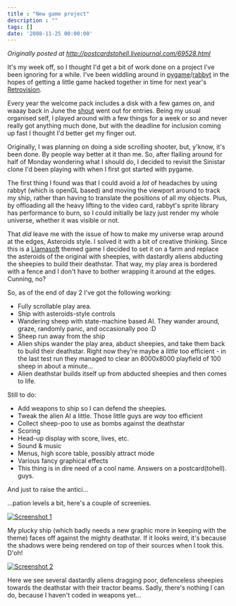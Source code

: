 ```yaml
---
title : "New game project"
description : ""
tags: []
date: '2008-11-25 00:00:00'
---
```


<i>Originally posted at <a href="http://postcardstohell.livejournal.com/69528.html">http://postcardstohell.livejournal.com/69528.html</a></i>

It's my week off, so I thought I'd get a bit of work done on a project I've been ignoring for a while. I've been widdling around in <a href="http://www.pygame.org/">pygame</a>/<a href="http://matthewmarshall.org/projects/rabbyt/">rabbyt</a> in the hopes of getting a little game hacked together in time for next year's <a href="http://www.retrovision.org.uk/rv2009/index.htm">Retrovision</a>.

Every year the welcome pack includes a disk with a few games on, and waaay back in June the <a href="http://www.yakyak.org/viewtopic.php?f=20&amp;t=72342">shout</a> went out for entries. Being my usual organised self, I played around with a few things for a week or so and never really got anything much done, but with the deadline for inclusion coming up fast I thought I'd better get my finger out.

<!--more-->

Originally, I was planning on doing a side scrolling shooter, but, y'know, it's been done. By people way better at it than me. So, after flailing around for half of Monday wondering what I should do, I decided to revisit the Sinistar clone I'd been playing with when I first got started with pygame.

The first thing I found was that I could avoid a *lot* of headaches by using rabbyt (which is openGL based) and moving the viewport around to track my ship, rather than having to translate the positions of all my objects. Plus, by offloading all the heavy lifting to the video card, rabbyt's sprite library has performance to burn, so I could initially be lazy just render my whole universe, whether it was visible or not.

That *did* leave me with the issue of how to make my universe wrap around at the edges, Asteroids style.  I solved it with a bit of creative thinking. Since this is a <a href="http://www.llamasoft.co.uk/frontpage.php">Llamasoft</a> themed game I decided to set it on a farm and replace the asteroids of the original with sheepies, with dastardly aliens abducting the sheepies to build their deathstar. That way, my play area is bordered with a fence and I don't have to bother wrapping it around at the edges. Cunning, no?

So, as of the end of day 2 I've got the following working:

* Fully scrollable play area.
* Ship with asteroids-style controls
* Wandering sheep with state-machine based AI. They wander around, graze, randomly panic, and occasionally poo :D
* Sheep run away from the ship
* Alien ships wander the play area, abduct sheepies, and take them back to build their deathstar. Right now they're maybe a *little* too efficient - in the last test run they managed to clear an 8000x8000 playfield of 100 sheep in about a minute...
* Alien deathstar builds itself up from abducted sheepies and then comes to life.

Still to do:

* Add weapons to ship so I can defend the sheepies.
* Tweak the alien AI a little. Those little guys are *way* too efficient
* Collect sheep-poo to use as bombs against the deathstar
* Scoring
* Head-up display with score, lives, etc.
* Sound &amp; music
* Menus, high score table, possibly attract mode
* Various fancy graphical effects
* This thing is in dire need of a cool name. Answers on a postcard(tohell). guys.

And just to raise the antici...

...pation levels a bit, here's a couple of screenies.

<a href="http://s24.photobucket.com/albums/c12/b33rman/gamedev/RV%202009/?action=view&amp;current=screen1.jpg" target="_blank"><img src="http://i24.photobucket.com/albums/c12/b33rman/gamedev/RV%202009/screen1.jpg" border="0" alt="Screenshot 1" /></a>

My plucky ship (which badly needs a new graphic more in keeping with the theme) faces off against the mighty deathstar. If it looks weird, it's because the shadows were being rendered on top of their sources when I took this. D'oh!

<a href="http://s24.photobucket.com/albums/c12/b33rman/gamedev/RV%202009/?action=view&amp;current=screen2.jpg" target="_blank"><img src="http://i24.photobucket.com/albums/c12/b33rman/gamedev/RV%202009/screen2.jpg" border="0" alt="Screenshot 2" /></a>

Here we see several dastardly aliens dragging poor, defenceless sheepies towards the deathstar with their tractor beams. Sadly, there's nothing I can do, because I haven't coded in weapons yet...
